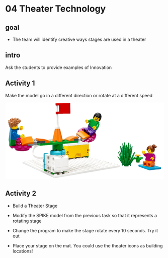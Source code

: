 # 04 Theater Technology

## goal

* The team will identify creative ways stages are used in a theater

## intro

Ask the students to provide examples of Innovation

## Activity 1

Make the model go in a different direction or rotate at a different speed

![Alt text](image.png)

## Activity 2 
* Build a Theater Stage
* Modify the SPIKE model from the previous task so that it represents a rotating stage

* Change the program to make the stage rotate every 10 seconds. Try it out

* Place your stage on the mat. You could use the theater icons as building locations!

